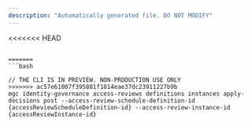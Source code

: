 ```yaml
---
description: "Automatically generated file. DO NOT MODIFY"
---
```


<<<<<<< HEAD
```cli

=======
```bash

// THE CLI IS IN PREVIEW. NON-PRODUCTION USE ONLY
>>>>>>> ac57e61007f395881f1814eae37dc23911227b9b
mgc identity-governance access-reviews definitions instances apply-decisions post --access-review-schedule-definition-id {accessReviewScheduleDefinition-id} --access-review-instance-id {accessReviewInstance-id}

```